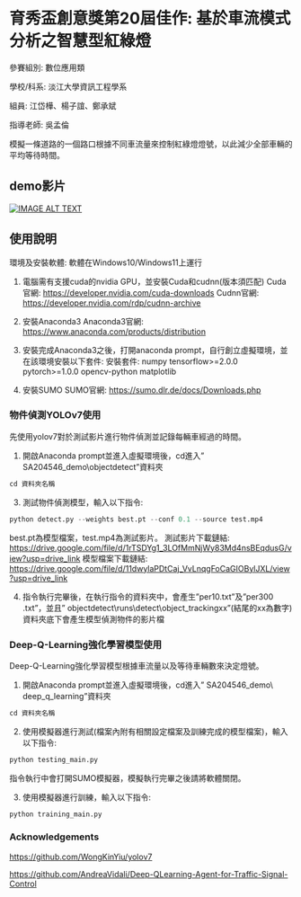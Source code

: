 # 育秀盃創意獎第20屆佳作: 基於車流模式分析之智慧型紅綠燈
參賽組別: 數位應用類

學校/科系: 淡江大學資訊工程學系

組員: 江岱樺、楊子誼、鄭承斌

指導老師: 吳孟倫

模擬一條道路的一個路口根據不同車流量來控制紅綠燈燈號，以此減少全部車輛的平均等待時間。

## demo影片
[![IMAGE ALT TEXT](http://img.youtube.com/vi/JgcGpmFGeW8/0.jpg)](https://www.youtube.com/watch?v=JgcGpmFGeW8&ab_channel=%E9%9B%B2o%E5%B8%8C%E5%86%80 "SA204546 demo")

## 使用說明
環境及安裝軟體:
軟體在Windows10/Windows11上運行
1.	電腦需有支援cuda的nvidia GPU，並安裝Cuda和cudnn(版本須匹配)
Cuda官網: https://developer.nvidia.com/cuda-downloads
Cudnn官網: https://developer.nvidia.com/rdp/cudnn-archive

2.	安裝Anaconda3
Anaconda3官網: https://www.anaconda.com/products/distribution

3.	安裝完成Anaconda3之後，打開anaconda prompt，自行創立虛擬環境，並在該環境安裝以下套件:
安裝套件:
numpy
tensorflow>=2.0.0
pytorch>=1.0.0
opencv-python
matplotlib

4.	安裝SUMO
SUMO官網: https://sumo.dlr.de/docs/Downloads.php

### 物件偵測YOLOv7使用
先使用yolov7對於測試影片進行物件偵測並記錄每輛車經過的時間。

1.	開啟Anaconda prompt並進入虛擬環境後，cd進入” SA204546_demo\objectdetect”資料夾
```python
cd 資料夾名稱
```

3.	測試物件偵測模型，輸入以下指令:
```python
python detect.py --weights best.pt --conf 0.1 --source test.mp4
```
best.pt為模型檔案，test.mp4為測試影片。
測試影片下載鏈結: https://drive.google.com/file/d/1rTSDYg1_3LOfMmNjWy83Md4nsBEqdusG/view?usp=drive_link
模型檔案下載鏈結: https://drive.google.com/file/d/11dwylaPDtCaj_VvLnqgFoCaGIOBylJXL/view?usp=drive_link

4.	指令執行完畢後，在執行指令的資料夾中，會產生”per10.txt”及”per300
.txt”，並且” objectdetect\runs\detect\object_trackingxx”(結尾的xx為數字)資料夾底下會產生模型偵測物件的影片檔
 
### Deep-Q-Learning強化學習模型使用
Deep-Q-Learning強化學習模型根據車流量以及等待車輛數來決定燈號。

1.	開啟Anaconda prompt並進入虛擬環境後，cd進入” SA204546_demo\ deep_q_learning”資料夾
```python
cd 資料夾名稱
```

2.	使用模擬器進行測試(檔案內附有相關設定檔案及訓練完成的模型檔案)，輸入以下指令:
```python
python testing_main.py
```
指令執行中會打開SUMO模擬器，模擬執行完畢之後請將軟體關閉。

3.	使用模擬器進行訓練，輸入以下指令:
```python
python training_main.py
```

### Acknowledgements
https://github.com/WongKinYiu/yolov7

https://github.com/AndreaVidali/Deep-QLearning-Agent-for-Traffic-Signal-Control


